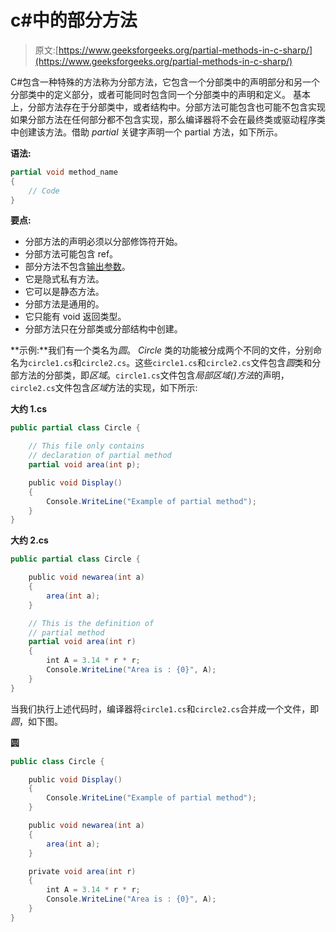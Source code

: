 # c#中的部分方法

> 原文:[https://www.geeksforgeeks.org/partial-methods-in-c-sharp/](https://www.geeksforgeeks.org/partial-methods-in-c-sharp/)

C#包含一种特殊的方法称为分部方法，它包含一个分部类中的声明部分和另一个分部类中的定义部分，或者可能同时包含同一个分部类中的声明和定义。
基本上，分部方法存在于分部类中，或者结构中。分部方法可能包含也可能不包含实现如果分部方法在任何部分都不包含实现，那么编译器将不会在最终类或驱动程序类中创建该方法。借助 *partial* 关键字声明一个 partial 方法，如下所示。

**语法:**

```cs
partial void method_name
{
    // Code
}

```

**要点:**

*   分部方法的声明必须以分部修饰符开始。
*   分部方法可能包含 ref。
*   部分方法不包含[输出参数](https://www.geeksforgeeks.org/out-parameter-with-examples-in-c/)。
*   它是隐式私有方法。
*   它可以是静态方法。
*   分部方法是通用的。
*   它只能有 void 返回类型。
*   分部方法只在分部类或分部结构中创建。

**示例:**我们有一个类名为*圆*。 *Circle* 类的功能被分成两个不同的文件，分别命名为`circle1.cs`和`circle2.cs`。这些`circle1.cs`和`circle2.cs`文件包含*圆*类和分部方法的分部类，即*区域*。`circle1.cs`文件包含*局部区域()方法*的声明，`circle2.cs`文件包含*区域*方法的实现，如下所示:

**大约 1.cs**

```cs
public partial class Circle {

    // This file only contains
    // declaration of partial method
    partial void area(int p);

    public void Display()
    {
        Console.WriteLine("Example of partial method");
    }
}
```

**大约 2.cs**

```cs
public partial class Circle {

    public void newarea(int a)
    {
        area(int a);
    }

    // This is the definition of
    // partial method
    partial void area(int r)
    {
        int A = 3.14 * r * r;
        Console.WriteLine("Area is : {0}", A);
    }
}
```

当我们执行上述代码时，编译器将`circle1.cs`和`circle2.cs`合并成一个文件，即*圆*，如下图。

**圆**

```cs
public class Circle {

    public void Display()
    {
        Console.WriteLine("Example of partial method");
    }

    public void newarea(int a)
    {
        area(int a);
    }

    private void area(int r)
    {
        int A = 3.14 * r * r;
        Console.WriteLine("Area is : {0}", A);
    }
}
```